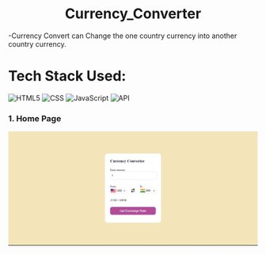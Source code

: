 <h1 align="center">
            Currency_Converter
</h1>

 -Currency Convert can Change the one country currency into another country currency.<br>


# Tech Stack Used:

<div align="left">
<img alt="HTML5" src="https://img.shields.io/badge/html5-%23E34F26.svg?style=for-the-badge&logo=html5&logoColor=white"/>
<img alt="CSS" src="https://img.shields.io/badge/css-%23E34F26.svg?style=for-the-badge&logo=html5&logoColor=white"/>
<img alt="JavaScript" src="https://img.shields.io/badge/javascript-%23323330.svg?style=for-the-badge&logo=javascript&logoColor=%23F7DF1E"/>
<img alt="API" src="https://img.shields.io/badge/api-%23323330.svg?style=for-the-badge&logo=apit&logoColor=%23F7DF1E"/>
</div>

### 1. Home Page
![image](https://github.com/sauravkumarverma25/currency_converter/blob/main/currency_convert_homnepage.png)
